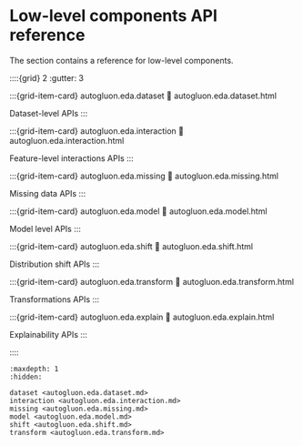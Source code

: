 # Low-level components API reference

The section contains a reference for low-level components.

::::{grid} 2
  :gutter: 3

:::{grid-item-card} autogluon.eda.dataset
   :link: autogluon.eda.dataset.html

   Dataset-level APIs
:::

:::{grid-item-card} autogluon.eda.interaction
   :link: autogluon.eda.interaction.html

   Feature-level interactions APIs
:::

:::{grid-item-card} autogluon.eda.missing
   :link: autogluon.eda.missing.html

   Missing data APIs
:::

:::{grid-item-card} autogluon.eda.model
   :link: autogluon.eda.model.html

   Model level APIs
:::

:::{grid-item-card} autogluon.eda.shift
   :link: autogluon.eda.shift.html

   Distribution shift APIs
:::

:::{grid-item-card} autogluon.eda.transform
   :link: autogluon.eda.transform.html

   Transformations APIs
:::

:::{grid-item-card} autogluon.eda.explain
   :link: autogluon.eda.explain.html

   Explainability APIs
:::

::::

```{toctree}
:maxdepth: 1
:hidden:

dataset <autogluon.eda.dataset.md>
interaction <autogluon.eda.interaction.md>
missing <autogluon.eda.missing.md>
model <autogluon.eda.model.md>
shift <autogluon.eda.shift.md>
transform <autogluon.eda.transform.md>
```
